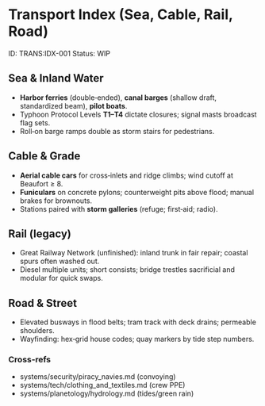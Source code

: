 # Transport Index (Sea, Cable, Rail, Road)
ID: TRANS:IDX-001
Status: WIP

## Sea & Inland Water
- **Harbor ferries** (double‑ended), **canal barges** (shallow draft, standardized beam), **pilot boats**.
- Typhoon Protocol Levels **T1–T4** dictate closures; signal masts broadcast flag sets.
- Roll‑on barge ramps double as storm stairs for pedestrians.

## Cable & Grade
- **Aerial cable cars** for cross‑inlets and ridge climbs; wind cutoff at Beaufort ≥ 8.
- **Funiculars** on concrete pylons; counterweight pits above flood; manual brakes for brownouts.
- Stations paired with **storm galleries** (refuge; first‑aid; radio).

## Rail (legacy)
- Great Railway Network (unfinished): inland trunk in fair repair; coastal spurs often washed out.
- Diesel multiple units; short consists; bridge trestles sacrificial and modular for quick swaps.

## Road & Street
- Elevated busways in flood belts; tram track with deck drains; permeable shoulders.
- Wayfinding: hex‑grid house codes; quay markers by tide step numbers.

### Cross‑refs
- systems/security/piracy_navies.md (convoying)
- systems/tech/clothing_and_textiles.md (crew PPE)
- systems/planetology/hydrology.md (tides/green rain)
